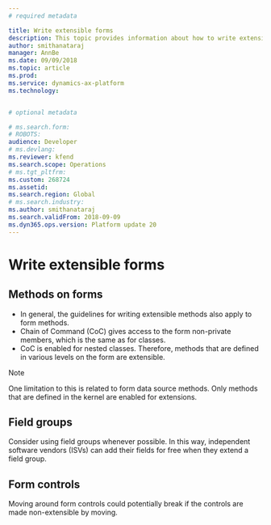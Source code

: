 ```yaml
---
# required metadata

title: Write extensible forms
description: This topic provides information about how to write extensible forms.
author: smithanataraj
manager: AnnBe
ms.date: 09/09/2018
ms.topic: article
ms.prod: 
ms.service: dynamics-ax-platform
ms.technology: 


# optional metadata

# ms.search.form: 
# ROBOTS: 
audience: Developer
# ms.devlang: 
ms.reviewer: kfend
ms.search.scope: Operations
# ms.tgt_pltfrm: 
ms.custom: 268724
ms.assetid: 
ms.search.region: Global
# ms.search.industry: 
ms.author: smithanataraj
ms.search.validFrom: 2018-09-09
ms.dyn365.ops.version: Platform update 20
---
```


# Write extensible forms

## Methods on forms
+ In general, the guidelines for writing extensible methods also apply to form methods.
+ Chain of Command (CoC) gives access to the form non-private members, which is the same as for classes.
+ CoC is enabled for nested classes. Therefore, methods that are defined in various levels on the form are extensible.

> [!NOTE]
> One limitation to this is related to form data source methods. Only methods that are defined in the kernel are enabled for extensions.

## Field groups
Consider using field groups whenever possible. In this way, independent software vendors (ISVs) can add their fields for free when they extend a field group.

## Form controls
Moving around form controls could potentially break if the controls are made non-extensible by moving.
